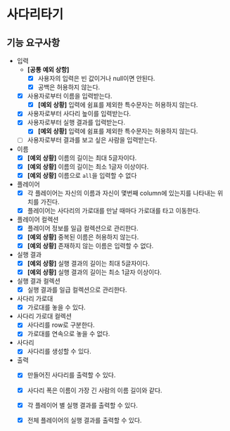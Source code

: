 # 사다리타기

## 기능 요구사항

- 입력
    - **[공통 예외 상항]**
        - [X] 사용자의 입력은 빈 값이거나 null이면 안된다.
        - [X] 공백은 허용하지 않는다.
    - [X] 사용자로부터 이름을 입력받는다.
        - [X] **[예외 상황]** 입력에 쉼표를 제외한 특수문자는 허용하지 않는다.
    - [X] 사용자로부터 사다리 높이를 입력받는다.
    - [X] 사용자로부터 실행 결과를 입력받는다.
        - [X] **[예외 상황]** 입력에 쉼표를 제외한 특수문자는 허용하지 않는다.
    - [ ] 사용자로부터 결과를 보고 싶은 사람을 입력받는다.
- 이름
    - [X] **[예외 상황]** 이름의 길이는 최대 5글자이다.
    - [X] **[예외 상황]** 이름의 길이는 최소 1글자 이상이다.
    - [X] **[예외 상황]** 이름으로 `all`을 입력할 수 없다
- 플레이어
    - [X] 각 플레이어는 자신의 이름과 자신이 몇번째 column에 있는지를 나타내는 위치를 가진다.
    - [X] 플레이어는 사다리의 가로대를 만날 때마다 가로대를 타고 이동한다.
- 플레이어 컬렉션
    - [X] 플레이어 정보를 일급 컬렉션으로 관리한다.
    - [X] **[예외 상황]** 중복된 이름은 허용하지 않는다.
    - [X] **[예외 상황]** 존재하지 않는 이름은 입력할 수 없다.
- 실행 결과
    - [X] **[예외 상황]** 실행 결과의 길이는 최대 5글자이다.
    - [X] **[예외 상황]** 실행 결과의 길이는 최소 1글자 이상이다.
- 실행 결과 컬렉션
    - [X] 실행 결과를 일급 컬렉션으로 관리한다.
- 사다리 가로대
    - [X] 가로대를 놓을 수 있다.
- 사다리 가로대 컬렉션
    - [X] 사다리를 row로 구분한다.
    - [X] 가로대를 연속으로 놓을 수 없다.
- 사다리
    - [X] 사다리를 생성할 수 있다.
- 출력
    - [X] 만들어진 사다리를 출력할 수 있다.
    - [X] 사다리 폭은 이름이 가장 긴 사람의 이름 길이와 같다.
    - [X] 각 플레이어 별 실행 결과를 출력할 수 있다.
    - [X] 전체 플레이어의 실행 결과를 출력할 수 있다.

